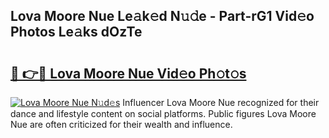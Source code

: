 ## Lova Moore Nue Le𝚊k𝚎d N𝚞𝚍e - Part-rG1 Vid𝚎o Photos Le𝚊ks dOzTe

# <h2><a href="http://fb8aza.evod.top/?m=Lova+Moore+Nue">🔗 👉🔴 Lova Moore Nue Vid𝚎o Ph𝚘t𝚘s</a></h2>

[![Lova Moore Nue N𝚞d𝚎s](https://i.imgur.com/8V9OHl7.gif)](http://fb8aza.evod.top/?m=Lova+Moore+Nue)
Influencer Lova Moore Nue recognized for their dance and lifestyle content on social platforms. Public figures Lova Moore Nue are often criticized for their wealth and influence. 
